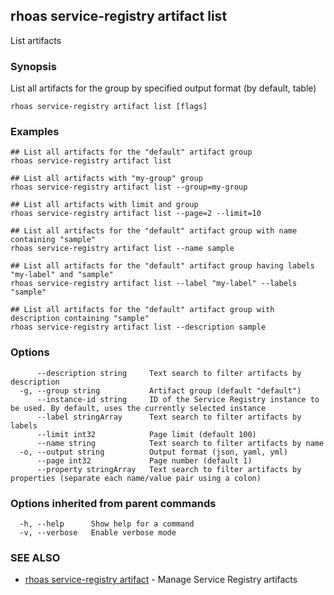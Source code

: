 ## rhoas service-registry artifact list

List artifacts

### Synopsis

List all artifacts for the group by specified output format (by default, table)

```
rhoas service-registry artifact list [flags]
```

### Examples

```
## List all artifacts for the "default" artifact group
rhoas service-registry artifact list

## List all artifacts with "my-group" group
rhoas service-registry artifact list --group=my-group

## List all artifacts with limit and group
rhoas service-registry artifact list --page=2 --limit=10

## List all artifacts for the "default" artifact group with name containing "sample"
rhoas service-registry artifact list --name sample

## List all artifacts for the "default" artifact group having labels "my-label" and "sample"
rhoas service-registry artifact list --label "my-label" --labels "sample"

## List all artifacts for the "default" artifact group with description containing "sample"
rhoas service-registry artifact list --description sample

```

### Options

```
      --description string     Text search to filter artifacts by description
  -g, --group string           Artifact group (default "default")
      --instance-id string     ID of the Service Registry instance to be used. By default, uses the currently selected instance
      --label stringArray      Text search to filter artifacts by labels
      --limit int32            Page limit (default 100)
      --name string            Text search to filter artifacts by name
  -o, --output string          Output format (json, yaml, yml)
      --page int32             Page number (default 1)
      --property stringArray   Text search to filter artifacts by properties (separate each name/value pair using a colon)
```

### Options inherited from parent commands

```
  -h, --help      Show help for a command
  -v, --verbose   Enable verbose mode
```

### SEE ALSO

* [rhoas service-registry artifact](rhoas_service-registry_artifact.md)	 - Manage Service Registry artifacts

